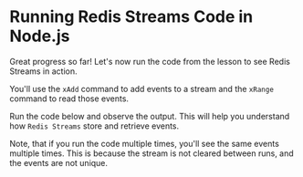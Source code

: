 # Running Redis Streams Code in Node.js

Great progress so far! Let's now run the code from the lesson to see Redis Streams in action.

You'll use the `xAdd` command to add events to a stream and the `xRange` command to read those events.

Run the code below and observe the output. This will help you understand how `Redis Streams` store and retrieve events.

Note, that if you run the code multiple times, you'll see the same events multiple times. This is because the stream is not cleared between runs, and the events are not unique.